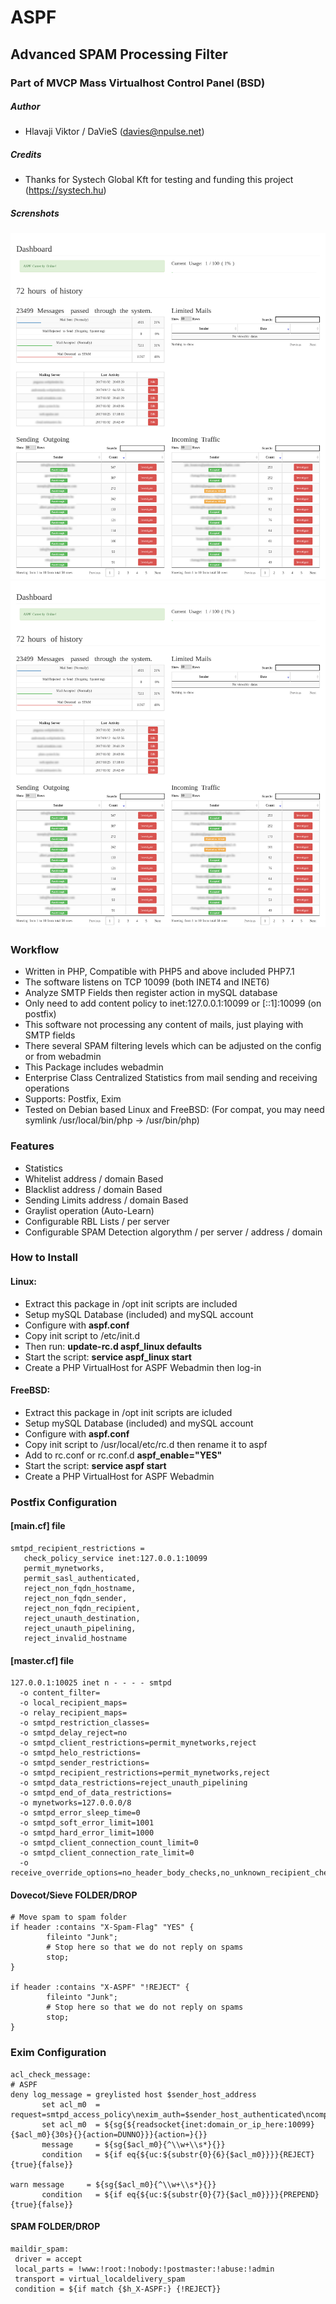 # ASPF 
## Advanced SPAM Processing Filter
### Part of MVCP Mass Virtualhost Control Panel (BSD)

##### Author
- Hlavaji Viktor / DaVieS (davies@npulse.net)

##### Credits
- Thanks for Systech Global Kft for testing and funding this project (https://systech.hu)

##### Screnshots
![ASPF Summary](/aspf-1.png?raw=true "ASPF Summary")
![ASPF Search](/aspf-1.png?raw=true "ASPF Search")

### Workflow
- Written in PHP, Compatible with PHP5 and above included PHP7.1
- The software listens on TCP 10099 (both INET4 and INET6)
- Analyze SMTP Fields then register action in mySQL database
- Only need to add content policy to inet:127.0.0.1:10099 or [::1]:10099 (on postfix)
- This software not processing any content of mails, just playing with SMTP fields
- There several SPAM filtering levels which can be adjusted on the config or from webadmin
- This Package includes webadmin
- Enterprise Class Centralized Statistics from mail sending and receiving operations
- Supports: Postfix, Exim
- Tested on Debian based Linux and FreeBSD: (For compat, you may need symlink /usr/local/bin/php -> /usr/bin/php)

### Features
- Statistics
- Whitelist address / domain Based
- Blacklist address / domain Based
- Sending Limits address / domain Based
- Graylist operation (Auto-Learn)
- Configurable RBL Lists / per server
- Configurable SPAM Detection algorythm / per server / address / domain


### How to Install
#### Linux:
- Extract this package in /opt init scripts are included
- Setup mySQL Database (included) and mySQL account
- Configure with **aspf.conf**
- Copy init script to /etc/init.d
- Then run: **update-rc.d aspf_linux defaults**
- Start the script: **service aspf_linux start**
- Create a PHP VirtualHost for ASPF Webadmin then log-in

#### FreeBSD:
- Extract this package in /opt init scripts are icluded
- Setup mySQL Database (included) and mySQL account
- Configure with **aspf.conf**
- Copy init script to /usr/local/etc/rc.d then rename it to aspf
- Add to rc.conf or rc.conf.d **aspf_enable="YES"**
- Start the script: **service aspf start**
- Create a PHP VirtualHost for ASPF Webadmin

### Postfix Configuration

#### [main.cf] file
````
smtpd_recipient_restrictions =
   check_policy_service inet:127.0.0.1:10099
   permit_mynetworks,
   permit_sasl_authenticated,
   reject_non_fqdn_hostname,
   reject_non_fqdn_sender,
   reject_non_fqdn_recipient,
   reject_unauth_destination,
   reject_unauth_pipelining,
   reject_invalid_hostname
````

#### [master.cf] file
````
127.0.0.1:10025 inet n - - - - smtpd
  -o content_filter=
  -o local_recipient_maps=
  -o relay_recipient_maps=
  -o smtpd_restriction_classes=
  -o smtpd_delay_reject=no
  -o smtpd_client_restrictions=permit_mynetworks,reject
  -o smtpd_helo_restrictions=
  -o smtpd_sender_restrictions=
  -o smtpd_recipient_restrictions=permit_mynetworks,reject
  -o smtpd_data_restrictions=reject_unauth_pipelining
  -o smtpd_end_of_data_restrictions=
  -o mynetworks=127.0.0.0/8
  -o smtpd_error_sleep_time=0
  -o smtpd_soft_error_limit=1001
  -o smtpd_hard_error_limit=1000
  -o smtpd_client_connection_count_limit=0
  -o smtpd_client_connection_rate_limit=0
  -o receive_override_options=no_header_body_checks,no_unknown_recipient_checks
````

#### Dovecot/Sieve FOLDER/DROP
````
# Move spam to spam folder
if header :contains "X-Spam-Flag" "YES" {
        fileinto "Junk";
        # Stop here so that we do not reply on spams
        stop;
}

if header :contains "X-ASPF" "!REJECT" {
        fileinto "Junk";
        # Stop here so that we do not reply on spams
        stop;
}
````


### Exim Configuration
````
acl_check_message:
# ASPF
deny log_message = greylisted host $sender_host_address
       set acl_m0  = request=smtpd_access_policy\nexim_auth=$sender_host_authenticated\ncompatibility=exim\nprotocol_state=RCPT\nprotocol_name=${uc:$received_protocol}\nhelo_name=$sender_helo_name\nclient_address=$sender_host_address\nclient_name=$sender_host_name\nsender=$sender_address\nrecipient=$recipients\n\n
       set acl_m0  = ${sg{${readsocket{inet:domain_or_ip_here:10099}{$acl_m0}{30s}{}{action=DUNNO}}}{action=}{}}
       message     = ${sg{$acl_m0}{^\\w+\\s*}{}}
       condition   = ${if eq{${uc:${substr{0}{6}{$acl_m0}}}}{REJECT}{true}{false}}

warn message     = ${sg{$acl_m0}{^\\w+\\s*}{}}
       condition   = ${if eq{${uc:${substr{0}{7}{$acl_m0}}}}{PREPEND}{true}{false}}
````

#### SPAM FOLDER/DROP
````
maildir_spam:
 driver = accept
 local_parts = !www:!root:!nobody:!postmaster:!abuse:!admin
 transport = virtual_localdelivery_spam
 condition = ${if match {$h_X-ASPF:} {!REJECT}}
````
